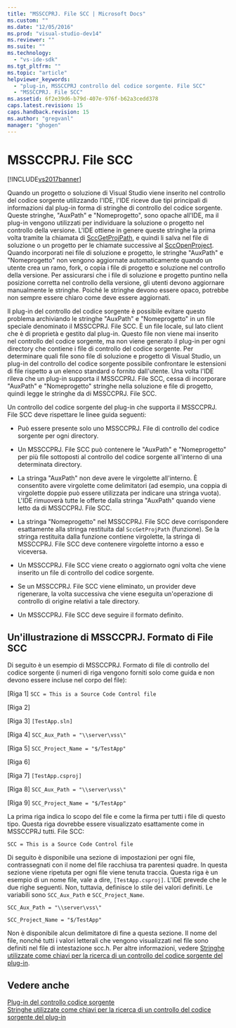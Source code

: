 ```yaml
---
title: "MSSCCPRJ. File SCC | Microsoft Docs"
ms.custom: ""
ms.date: "12/05/2016"
ms.prod: "visual-studio-dev14"
ms.reviewer: ""
ms.suite: ""
ms.technology: 
  - "vs-ide-sdk"
ms.tgt_pltfrm: ""
ms.topic: "article"
helpviewer_keywords: 
  - "plug-in, MSSCCPRJ controllo del codice sorgente. File SCC"
  - "MSSCCPRJ. File SCC"
ms.assetid: 6f2e39d6-b79d-407e-976f-b62a3cedd378
caps.latest.revision: 15
caps.handback.revision: 15
ms.author: "gregvanl"
manager: "ghogen"
---
```

# MSSCCPRJ. File SCC
[!INCLUDE[vs2017banner](../code-quality/includes/vs2017banner.md)]

Quando un progetto o soluzione di Visual Studio viene inserito nel controllo del codice sorgente utilizzando l'IDE, l'IDE riceve due tipi principali di informazioni dal plug\-in forma di stringhe di controllo del codice sorgente. Queste stringhe, "AuxPath" e "Nomeprogetto", sono opache all'IDE, ma il plug\-in vengono utilizzati per individuare la soluzione o progetto nel controllo della versione. L'IDE ottiene in genere queste stringhe la prima volta tramite la chiamata di [SccGetProjPath](../extensibility/sccgetprojpath-function.md), e quindi li salva nel file di soluzione o un progetto per le chiamate successive al [SccOpenProject](../extensibility/sccopenproject-function.md). Quando incorporati nei file di soluzione e progetto, le stringhe "AuxPath" e "Nomeprogetto" non vengono aggiornate automaticamente quando un utente crea un ramo, fork, o copia i file di progetto e soluzione nel controllo della versione. Per assicurarsi che i file di soluzione e progetto puntino nella posizione corretta nel controllo della versione, gli utenti devono aggiornare manualmente le stringhe. Poiché le stringhe devono essere opaco, potrebbe non sempre essere chiaro come deve essere aggiornati.  
  
 Il plug\-in del controllo del codice sorgente è possibile evitare questo problema archiviando le stringhe "AuxPath" e "Nomeprogetto" in un file speciale denominato il MSSCCPRJ. File SCC. È un file locale, sul lato client che è di proprietà e gestito dal plug\-in. Questo file non viene mai inserito nel controllo del codice sorgente, ma non viene generato il plug\-in per ogni directory che contiene i file di controllo del codice sorgente. Per determinare quali file sono file di soluzione e progetto di Visual Studio, un plug\-in del controllo del codice sorgente possibile confrontare le estensioni di file rispetto a un elenco standard o fornito dall'utente. Una volta l'IDE rileva che un plug\-in supporta il MSSCCPRJ. File SCC, cessa di incorporare "AuxPath" e "Nomeprogetto" stringhe nella soluzione e file di progetto, quindi legge le stringhe da di MSSCCPRJ. File SCC.  
  
 Un controllo del codice sorgente del plug\-in che supporta il MSSCCPRJ. File SCC deve rispettare le linee guida seguenti:  
  
-   Può essere presente solo uno MSSCCPRJ. File di controllo del codice sorgente per ogni directory.  
  
-   Un MSSCCPRJ. File SCC può contenere le "AuxPath" e "Nomeprogetto" per più file sottoposti al controllo del codice sorgente all'interno di una determinata directory.  
  
-   La stringa "AuxPath" non deve avere le virgolette all'interno. È consentito avere virgolette come delimitatori \(ad esempio, una coppia di virgolette doppie può essere utilizzata per indicare una stringa vuota\). L'IDE rimuoverà tutte le offerte dalla stringa "AuxPath" quando viene letto da di MSSCCPRJ. File SCC.  
  
-   La stringa "Nomeprogetto" nel MSSCCPRJ. File SCC deve corrispondere esattamente alla stringa restituita dal `SccGetProjPath` \(funzione\). Se la stringa restituita dalla funzione contiene virgolette, la stringa di MSSCCPRJ. File SCC deve contenere virgolette intorno a esso e viceversa.  
  
-   Un MSSCCPRJ. File SCC viene creato o aggiornato ogni volta che viene inserito un file di controllo del codice sorgente.  
  
-   Se un MSSCCPRJ. File SCC viene eliminato, un provider deve rigenerare, la volta successiva che viene eseguita un'operazione di controllo di origine relativi a tale directory.  
  
-   Un MSSCCPRJ. File SCC deve seguire il formato definito.  
  
## Un'illustrazione di MSSCCPRJ. Formato di File SCC  
 Di seguito è un esempio di MSSCCPRJ. Formato di file di controllo del codice sorgente \(i numeri di riga vengono forniti solo come guida e non devono essere incluse nel corpo del file\):  
  
 \[Riga 1\] `SCC = This is a Source Code Control file`  
  
 \[Riga 2\]  
  
 \[Riga 3\] `[TestApp.sln]`  
  
 \[Riga 4\] `SCC_Aux_Path = "\\server\vss\"`  
  
 \[Riga 5\] `SCC_Project_Name = "$/TestApp"`  
  
 \[Riga 6\]  
  
 \[Riga 7\] `[TestApp.csproj]`  
  
 \[Riga 8\] `SCC_Aux_Path = "\\server\vss\"`  
  
 \[Riga 9\] `SCC_Project_Name = "$/TestApp"`  
  
 La prima riga indica lo scopo del file e come la firma per tutti i file di questo tipo. Questa riga dovrebbe essere visualizzato esattamente come in MSSCCPRJ tutti. File SCC:  
  
 `SCC = This is a Source Code Control file`  
  
 Di seguito è disponibile una sezione di impostazioni per ogni file, contrassegnati con il nome del file racchiusa tra parentesi quadre. In questa sezione viene ripetuta per ogni file viene tenuta traccia. Questa riga è un esempio di un nome file, vale a dire, `[TestApp.csproj]`. L'IDE prevede che le due righe seguenti. Non, tuttavia, definisce lo stile dei valori definiti. Le variabili sono `SCC_Aux_Path` e `SCC_Project_Name`.  
  
 `SCC_Aux_Path = "\\server\vss\"`  
  
 `SCC_Project_Name = "$/TestApp"`  
  
 Non è disponibile alcun delimitatore di fine a questa sezione. Il nome del file, nonché tutti i valori letterali che vengono visualizzati nel file sono definiti nel file di intestazione scc.h. Per altre informazioni, vedere [Stringhe utilizzate come chiavi per la ricerca di un controllo del codice sorgente del plug\-in](../extensibility/strings-used-as-keys-for-finding-a-source-control-plug-in.md).  
  
## Vedere anche  
 [Plug\-in del controllo codice sorgente](../extensibility/source-control-plug-ins.md)   
 [Stringhe utilizzate come chiavi per la ricerca di un controllo del codice sorgente del plug\-in](../extensibility/strings-used-as-keys-for-finding-a-source-control-plug-in.md)
